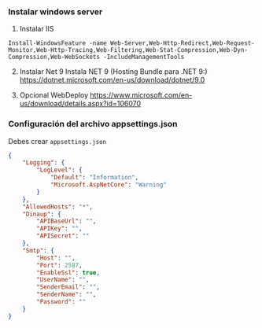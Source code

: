 ### Instalar windows server


1. Instalar IIS 
 ```
 Install-WindowsFeature -name Web-Server,Web-Http-Redirect,Web-Request-Monitor,Web-Http-Tracing,Web-Filtering,Web-Stat-Compression,Web-Dyn-Compression,Web-WebSockets -IncludeManagementTools
 ```
2. Instalar Net 9
 Instala NET 9 (Hosting Bundle para .NET 9:) https://dotnet.microsoft.com/en-us/download/dotnet/9.0

3. Opcional WebDeploy
    https://www.microsoft.com/en-us/download/details.aspx?id=106070


### Configuración del archivo appsettings.json
Debes crear  `appsettings.json`  
```json
{
    "Logging": {
        "LogLevel": {
            "Default": "Information",
            "Microsoft.AspNetCore": "Warning"
        }
    },
    "AllowedHosts": "*",
    "Dinaup": {
        "APIBaseUrl": "",
        "APIKey": "",
        "APISecret": ""
    },
    "Smtp": {
        "Host": "",
        "Port": 2587,
        "EnableSsl": true,
        "UserName": "",
        "SenderEmail": "",
        "SenderName": "",
        "Password": ""
    }
}
```
 
